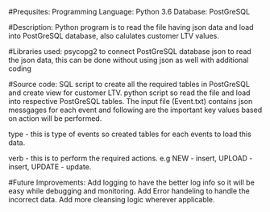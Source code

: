 #Prequsites:
Programming Language: Python 3.6 
Database: PostGreSQL

#Description:
Python program is to read the file having json data and load into PostGreSQL database, also calulates customer LTV values.
  
#Libraries used:
psycopg2 to connect PostGreSQL database
json to read the json data, this can be done without using json as well with additional coding

#Source code:
SQL script to create all the required tables in PostGreSQL and create view for customer LTV.
python script so read the file and load into respective PostGreSQL tables.
The input file (Event.txt) contains json messgages for each event and following are the important key values based on action will be performed.

type - this is type of events so created tables for each events to load this data.

verb - this is to perform the required actions. e.g NEW - insert, UPLOAD - insert, UPDATE - update.

#Future Improvements:
Add logging to have the better log info so it will be easy while debugging and monitoring.
Add Error handeling to handle the incorrect data.
Add more cleansing logic wherever applicable.
